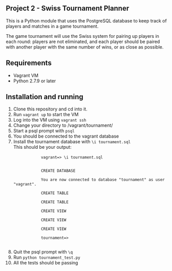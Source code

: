 ## Project 2 - Swiss Tournament Planner

This is a Python module that uses the PostgreSQL database to keep track
of players and matches in a game tournament.

The game tournament will use the Swiss system for pairing up players in 
each round: players are not eliminated, and each player should be paired 
with another player with the same number of wins, or as close as possible.


## Requirements
<ul>
	<li>Vagrant VM</li>
	<li>Python 2.7.9 or later</li>
</ul>


## Installation and running
<ol>
	<li>Clone this repository and cd into it.</li>
	<li>Run <code>vagrant up</code> to start the VM</li>
	<li>Log into the VM using <code>vagrant ssh</code></li>
	<li>Change your directory to /vagrant/tournament/</li>
	<li>Start a psql prompt with <code>psql</code></li>
	<li>You should be connected to the vagrant database</li>
	<li>Install the tournament database with <code>\i tournament.sql</code><br/>
		This should be your output:<br/>
		<code width="400px">
			vagrant=> \i tournament.sql<br/><br/>
			CREATE DATABASE<br/>
			You are now connected to database "tournament" as user "vagrant".<br/>
			CREATE TABLE<br/>
			CREATE TABLE<br/>
			CREATE VIEW<br/>
			CREATE VIEW<br/>
			CREATE VIEW<br/>
			tournament=><br/>
		</code>
	</li>
	<li>Quit the psql prompt with <code>\q</code></li>
	<li>Run <code>python tournament_test.py</code></li>
	<li>All the tests should be passing</li>
</ol>



